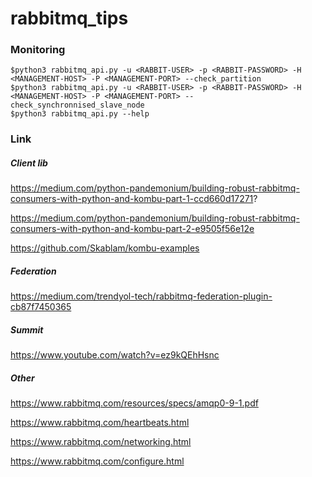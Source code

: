 # rabbitmq_tips


### Monitoring

```
$python3 rabbitmq_api.py -u <RABBIT-USER> -p <RABBIT-PASSWORD> -H <MANAGEMENT-HOST> -P <MANAGEMENT-PORT> --check_partition
$python3 rabbitmq_api.py -u <RABBIT-USER> -p <RABBIT-PASSWORD> -H <MANAGEMENT-HOST> -P <MANAGEMENT-PORT> --check_synchronnised_slave_node
$python3 rabbitmq_api.py --help
```

### Link

##### Client lib

https://medium.com/python-pandemonium/building-robust-rabbitmq-consumers-with-python-and-kombu-part-1-ccd660d17271?

https://medium.com/python-pandemonium/building-robust-rabbitmq-consumers-with-python-and-kombu-part-2-e9505f56e12e

https://github.com/Skablam/kombu-examples


##### Federation

https://medium.com/trendyol-tech/rabbitmq-federation-plugin-cb87f7450365

##### Summit

https://www.youtube.com/watch?v=ez9kQEhHsnc

##### Other

https://www.rabbitmq.com/resources/specs/amqp0-9-1.pdf

https://www.rabbitmq.com/heartbeats.html

https://www.rabbitmq.com/networking.html

https://www.rabbitmq.com/configure.html
